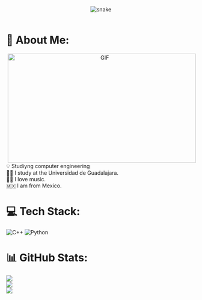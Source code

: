 
<div align="center">
  <img  src="https://media.giphy.com/media/Sv9vZVdyneVvq/giphy.gif"
       alt="snake" /></a>
</div>
<br>

# 💫 About Me:
<a target="_blank" align="center">
  <img align="right" top="500" height="290" width="500" alt="GIF" src="https://giphy.com/gifs/hamlet-drake-computers-laptop-800iiDTaNNFOwytONV">
</a>
💡 Studiyng computer engineering<br>
👨‍💻 I study at the Universidad de Guadalajara.<br>
🎵🎼 I love music.<br>
🇲🇽 I am from Mexico.<br>


# 💻 Tech Stack:
![C++](https://img.shields.io/badge/c++-%2300599C.svg?style=flat&logo=c%2B%2B&logoColor=white) ![Python](https://img.shields.io/badge/python-3670A0?style=flat&logo=python&logoColor=ffdd54)
# 📊 GitHub Stats:
![](https://github-readme-stats.vercel.app/api?username=SantiagoJG08&theme=dark&hide_border=false&include_all_commits=false&count_private=false)<br/>
![](https://github-readme-streak-stats.herokuapp.com/?user=SantiagoJG08&theme=dark&hide_border=false)<br/>
![](https://github-readme-stats.vercel.app/api/top-langs/?username=SantiagoJG08&theme=dark&hide_border=false&include_all_commits=false&count_private=false&layout=compact)
